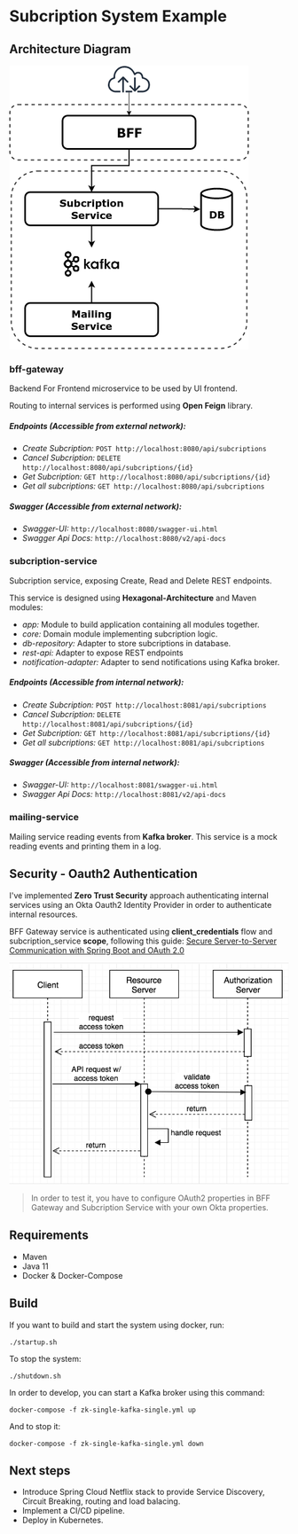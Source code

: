 # Subcription System Example

## Architecture Diagram

![Architecture Diagram](architecture_diagram.png)

### bff-gateway
Backend For Frontend microservice to be used by UI frontend.

Routing to internal services is performed using **Open Feign** library.

##### Endpoints (Accessible from external network):
* _Create Subcription:_ `POST http://localhost:8080/api/subcriptions`
* _Cancel Subcription:_ `DELETE http://localhost:8080/api/subcriptions/{id}`
* _Get Subcription:_ `GET http://localhost:8080/api/subcriptions/{id}`
* _Get all subcriptions:_ `GET http://localhost:8080/api/subcriptions`

##### Swagger (Accessible from external network):
* _Swagger-UI:_ `http://localhost:8080/swagger-ui.html`
* _Swagger Api Docs:_ `http://localhost:8080/v2/api-docs`

### subcription-service
Subcription service, exposing Create, Read and Delete REST endpoints.

This service is designed using **Hexagonal-Architecture** and Maven modules:
* _app:_ Module to build application containing all modules together.
* _core:_ Domain module implementing subcription logic.
* _db-repository:_ Adapter to store subcriptions in database.
* _rest-api:_ Adapter to expose REST endpoints
* _notification-adapter:_ Adapter to send notifications using Kafka broker.

##### Endpoints (Accessible from internal network):
* _Create Subcription:_ `POST http://localhost:8081/api/subcriptions`
* _Cancel Subcription:_ `DELETE http://localhost:8081/api/subcriptions/{id}`
* _Get Subcription:_ `GET http://localhost:8081/api/subcriptions/{id}`
* _Get all subcriptions:_ `GET http://localhost:8081/api/subcriptions`

##### Swagger (Accessible from internal network):
* _Swagger-UI:_ `http://localhost:8081/swagger-ui.html`
* _Swagger Api Docs:_ `http://localhost:8081/v2/api-docs`

### mailing-service
Mailing service reading events from **Kafka broker**. This service is a mock reading events and printing them in a log.

## Security - Oauth2 Authentication 

I've implemented **Zero Trust Security** approach authenticating internal services using an Okta Oauth2 Identity Provider in order to authenticate internal resources.

BFF Gateway service is authenticated using **client_credentials** flow and subcription_service **scope**, following this guide: [Secure Server-to-Server Communication with Spring Boot and OAuth 2.0 ](https://developer.okta.com/blog/2018/04/02/client-creds-with-spring-boot)

![Oauth2 Authentication Diagram](oauth2_authentication.png)

> In order to test it, you have to configure OAuth2 properties in BFF Gateway and Subcription Service with your own Okta properties.

## Requirements

* Maven
* Java 11
* Docker & Docker-Compose

## Build

If you want to build and start the system using docker, run:

	./startup.sh

To stop the system:

	./shutdown.sh

In order to develop, you can start a Kafka broker using this command:

	docker-compose -f zk-single-kafka-single.yml up

And to stop it: 

	docker-compose -f zk-single-kafka-single.yml down

## Next steps

* Introduce Spring Cloud Netflix stack to provide Service Discovery, Circuit Breaking, routing and load balacing.
* Implement a CI/CD pipeline.
* Deploy in Kubernetes. 